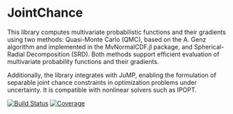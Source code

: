 # JointChance

This library computes multivariate probabilistic functions and their gradients using two methods: Quasi-Monte Carlo (QMC), based on the A. Genz algorithm and implemented in the MvNormalCDF.jl package, and Spherical-Radial Decomposition (SRD). Both methods support efficient evaluation of multivariate probability functions and their gradients.

Additionally, the library integrates with JuMP, enabling the formulation of separable joint chance constraints in optimization problems under uncertainty. It is compatible with nonlinear solvers such as IPOPT.

[![Build Status](https://github.com/naouess/JointChance/actions/workflows/CI.yml/badge.svg?branch=main)](https://github.com/naouess/JointChance/actions/workflows/CI.yml?query=branch%3Amain)
[![Coverage](https://codecov.io/gh/naouess/JointChance.jl/branch/main/graph/badge.svg)](https://codecov.io/gh/naouess/JointChance.jl)
